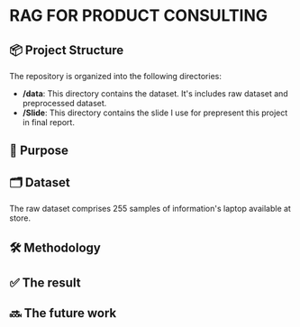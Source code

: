 # RAG FOR PRODUCT CONSULTING



## 📦 Project Structure

The repository is organized into the following directories:

- **/data**: This directory contains the dataset. It's includes raw dataset and preprocessed dataset.
- **/Slide**: This directory contains the slide I use for prepresent this project in final report.

## 🎯 Purpose

## 🗂️ Dataset
The raw dataset comprises 255 samples of information's laptop available at store.
## 🛠️ Methodology

## ✅ The result

## 🔜 The future work
